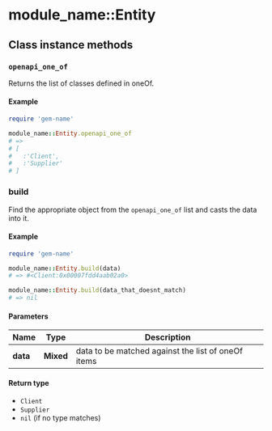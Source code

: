 # module_name::Entity

## Class instance methods

### `openapi_one_of`

Returns the list of classes defined in oneOf.

#### Example

```ruby
require 'gem-name'

module_name::Entity.openapi_one_of
# =>
# [
#   :'Client',
#   :'Supplier'
# ]
```

### build

Find the appropriate object from the `openapi_one_of` list and casts the data into it.

#### Example

```ruby
require 'gem-name'

module_name::Entity.build(data)
# => #<Client:0x00007fdd4aab02a0>

module_name::Entity.build(data_that_doesnt_match)
# => nil
```

#### Parameters

| Name | Type | Description |
| ---- | ---- | ----------- |
| **data** | **Mixed** | data to be matched against the list of oneOf items |

#### Return type

- `Client`
- `Supplier`
- `nil` (if no type matches)

